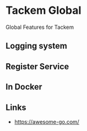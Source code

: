 # Tackem Global
Global Features for Tackem

## Logging system

## Register Service

## In Docker


## Links
- <https://awesome-go.com/>
